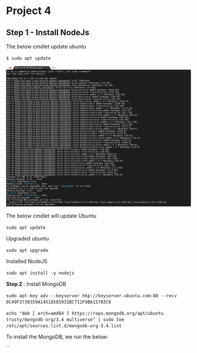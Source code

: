 # Project 4

**Step 1** - Install NodeJs
---

The below cmdlet update ubuntu

`$ sudo apt update`

![screenshot](https://github.com/Tofumy/Tofumy_PBL4/blob/main/sudo-update.PNG)


The below cmdlet will update Ubuntu

`sudo apt update`

Upgraded ubuntu

`sudo apt upgrade`

Installed NodeJS

`sudo apt install -y nodejs`

**Step 2** : Install MongoDB

`sudo apt-key adv --keyserver hkp://keyserver.ubuntu.com:80 --recv 0C49F3730359A14518585931BC711F9BA15703C6`



`echo "deb [ arch=amd64 ] https://repo.mongodb.org/apt/ubuntu trusty/mongodb-org/3.4 multiverse" | sudo tee /etc/apt/sources.list.d/mongodb-org-3.4.list`



To install the MongoDB, we run the below:

``

